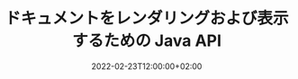---
############################# Static ############################
layout: "product"
date: 2022-02-23T12:00:00+02:00
draft: false

lang: ja
product: "Viewer"
product_tag: "viewer"
platform: "Java"
platform_tag: "java"

############################# Head ############################
head_title: "PDF Word Excel HTML 画像および電子メール用の Java ドキュメント ビューア API"
head_description: "Java ドキュメント ビューアおよびファイル レンダリング API。 Java アプリケーションに PDF ビューア、Word ビューア、Excel ビューア、画像ビューア、HTML ビューア、電子メール ビューアを追加します。"

############################# Header ############################
title: "ドキュメントをレンダリングおよび表示するための Java API"
description: "170 以上のファイル形式をサポートするマルチ形式ドキュメントをネイティブに表示、表示、操作する Java アプリケーションを開発するためのドキュメント ビューア ライブラリ。"
button:
    enable: true
    icon: "fas fa-arrow-down"
    label: "Download Free Trial"
    link: "https://downloads.groupdocs.com/viewer/java"

############################# SubMenu ############################
submenu:
    enable: true
    
    left:
        img_alt: "GroupDocs.Viewer for Java"
        image: "https://www.groupdocs.cloud/templates/groupdocs/images/product-logos/groupdocs-viewer-java.png"
        product: "GroupDocs.Viewer"
        platform: "Java"

    middle:
        button:
            # button loop
            - link: "#overview"
              text: "概要"

            # button loop
            - link: "#features"
              text: "特徴"

            # button loop
            - link: "#support"
              text: "サポート"

            # button loop
            - link: "https://products.groupdocs.app/viewer/total"
              text: "ライブデモ"

            # button loop
            - link: "https://purchase.groupdocs.com/pricing/viewer/java"
              text: "価格設定"

    right:
        link_download: "https://releases.groupdocs.com/viewer/java/"
        link_learn: "https://docs.groupdocs.com/viewer/java/"
        link_buy: "https://purchase.groupdocs.com"

############################# Overview ############################
overview:
    enable: true
    content: |
      GroupDocs.Viewer for Java は、強力なドキュメント ビューア API のセットを組み合わせて、追加のソフトウェアをインストールすることなく、Java アプリケーションで画像とドキュメント形式を表示します。ドキュメントをネイティブにラスタライズして SVG+HTML+CSS に変換し、ドキュメントの表示品質を向上させながら、忠実度の高い出力を提供します。ドキュメント レンダリング API を使用すると、PDF、HTML、XML、Microsoft Office Word、Excel ワークシート、PowerPoint プレゼンテーション、Outlook 電子メール、Visio 図、プロジェクト、メタファイル、画像、その他のさまざまなファイル形式を簡単に、プログラミングの危険性を減らしてすばやく表示できます。また、パスワードで保護されたファイルを表示したり、レンダリング後にドキュメント表現を HTML、画像、または PDF 形式で取得したりすることもできます。当社のファイル ビューア ライブラリは、ドキュメント全体を表示したり、部分的にレンダリングしてプロセスを高速化したりできるため、非常にカスタマイズ可能です。 GroupDocs.Viewer for Java API を使用すると、スプレッドシート内のページや特定のセル範囲を表示したり、PDF や CAD などの形式で個々のドキュメント レイヤーをレンダリングしたりできます。  

      GroupDocs.Viewer for Java API を使用すると、サポートされているファイル形式の注釈またはコメントの有無にかかわらずドキュメントをレンダリングできます。また、カスタム フォント ディレクトリを追加したり、ファイル タイプ、拡張子、名前、ページ数などの基本的なドキュメント情報を抽出したりすることもできます。  

      GroupDocs.Viewer for Java は、すべての Java バージョンと互換性があり、Java ランタイムを実行できる一般的なオペレーティング システム (Windows、Linux、macOS) をサポートします。
    tabs:
      enable: true
      
      ## TAB ONE ##
      tab_one:
        description: |
          Java 用 GroupDocs.Viewer の概要は次のとおりです。
      
        right:
          enable: true
          icon: "fab fa-html5"
          title: "概要"
          content: |
            * 170 以上のドキュメントタイプを表示 
            * HTML、画像、PDF バージョンを取得 
            * 回転と並べ替え 
            * ウォーターマークを適用する 
            * 高速処理のためのキャッシュ 
            * カスタムフォントの追加 
            * エンコーディング標準を適用する 
            * カスタム入力データ ハンドラー 
            * 変更を追跡してレンダリングする 
            * レスポンシブ HTML としてレンダリング 
            * PDF および CAD レイヤーのレンダリング 
            * 保護されたファイルをレンダリングする 
      
      ## TAB TWO ##
      tab_two:
        description: |
          GroupDocs.Viewer for Java は、Microsoft Office、画像、図などの一般的なドキュメント ファイル形式をすべてサポートしています。

        left:
          enable: true
          table:
            # table loop
            - title: "Microsoft Office"
              content: |
                * **Word:** DOC, DOCX, DOCM, DOT, DOTX, DOTM, RTF, TXT
                * **Excel:** XLS, XLSX, XLSM, XLSB, XLTM, XLT, XLTM, XLTX, XLAM, SXC, SpreadsheetML
                * **PowerPoint:** PPT, PPTX, PPS, PPSX, PPSM, POT, POTM, POTX, PPTM
                * **Visio:** VSD, VDX, VSS, VSSX, VSX, VST, VSTX, VTX, VSDX, VDW, VSTM, VSSM, VSDM
                * **Project:** MPP, MPT, MPX
                * **Outlook:** MSG, EML, EMLX, PST, OST
                * **OneNote:** ONE

            # table loop
            - title: "その他の形式"
              content: |
                * **ページレイアウトファイル:** PDF, TEX, XPS, OXPS
                * **OpenDocument:** ODT, OTT, ODS, ODP, OTP, OTS, ODG, OTG, FODP, FODG
                * **デリミタで区切られた値:** CSV, TSV
                * **ウェブ:** HTML, MHT, MHTML
                * **Metafile:** WMF, EMF, CGM, EMZ, WMZ
                * **PostScript:** PS, EPS
                * **アーカイブ:** ZIP, TAR, BZ2, GZ, RAR, RAR5
                * **様々:** OBJ, EPUB, MOBI, DjVu, XML, VCF, VCARD, NUMBERS, NSF

        right:
          enable: true
          table:
            # table loop
            - title: "画像、グラフィック、図表"
              content: |
                * **画像:** BMP, GIF, JPG, PNG, TIFF, WebP, DNG, DIB
                * **ウィンドウのアイコン:** ICO
                * **スケーラブルなベクター グラフィックス:** SVG, CDR, CMX, IGS, SVGZ
                * **JPEG2000:** JP2, J2C, J2K, JPC, JPF, JPX, JPM
                * **アドビフォトショップ:** PSD, PSB
                * **プリンターコマンド言語:** PCL
                * **ステレオリソグラフィー (3D プリンティング):** STL
                * **業界基礎クラス:** IFC
                * **医療画像処理:** DICOM
                * **プロッタドキュメント:** PLT, HPG
                * **Autodesk Design の Web フォーマット:** DWF, DWG
                * **AutoCAD 図面:** DWT, IFC, STL, CF2
                * **ISFF ベースの DGN (V7):** DGN

            # table loop
            - title: "プログラミング言語の形式"
              content: |
                * **C/C++/C# ファイル:** C, CC, C# , CPP, CXX, CS, H, HH, M, MM
                * **Java/JavaScript ファイル:** JAVA, JS, JSON, PROPERTIES
                * **様々:** VB, PHP, SQL, PL, PY, PV, RB, RST, SASS, SCALA, SCM, SCRIPT, AS, AS3, ASM, BAT, CMAKE, CSS, DIFF, ERB, GROOVY, HAML, LESS, LOG, M, MAKE, MD, ML, MM, SH, SML, VIM, YAML

      ## TAB THREE ##
      tab_three:
        description: |
          GroupDocs.Viewer for Java は、次のオペレーティング システム、フレームワーク、パッケージ マネージャーをサポートしています。
        
        left:
          enable: true
          table:
            # table loop
            - icon: "fab fa-windows"
              title: "オペレーティングシステム"
              content: |
                * Microsoft Windows Server 2003以降 
                * Microsoft Windows XP以降 
                * Microsoft Windows 10および11 
                * Linux (Ubuntu、OpenSUSE、CentOS など) 
                * Mac OS X 

            # table loop
            - icon: "fas fa-code"
              title: "サポートされているフレームワーク"
              content: |
                * J2SE 8.0 (1.8) 以降 (Java 17 など) 

        right:
          enable: true
          table:
            # table loop
            - icon: "fas fa-cogs"
              title: "開発環境"
              content: |
                * NetBeans
                * IntelliJ IDEA
                * Eclipse

            # table loop
            - icon: "fas fa-tools"
              title: "ビルド自動化ツール"
              content: |
                * Maven
                * Gradle

############################# Features ############################
features:
    enable: true
    title: "Java 用 GroupDocs.Viewer の機能"

    feature:
      # feature loop
      - icon: "fas fa-copy"
        content: "HTML、PDF、画像、Word、Excel、その他のドキュメント形式のビューア"

      # feature loop
      - icon: "fas fa-eye"
        content: "AutoCAD 図面 (DWG) ファイルを SVG 形式にレンダリングする"

      # feature loop
      - icon: "fas fa-bolt"
        content: "変換後のファイルの背景色を調整する"
      
      # feature loop
      - icon: "fas fa-file-powerpoint"
        content: "ドキュメントをラスタライズして SVG、HTML、CSS に変換"

      # feature loop
      - icon: "fas fa-code"
        content: "レンダリングを通じてドキュメントの HTML、画像、または PDF 表現を取得する"

      # feature loop
      - icon: "fas fa-cloud"
        content: "ドキュメントのキャッシュされたバージョンで読み込み時間を短縮"

      # feature loop
      - icon: "fas fa-remove-format"
        content: "カスタム フォント ディレクトリの構成"

      # feature loop
      - icon: "fas fa-comment-slash"
        content: "Word、Excel、電子メール文書にエンコーディング標準を適用"

      # feature loop
      - icon: "fas fa-location-arrow"
        content: "FTP またはクラウド ストレージでドキュメントをリモート レンダリングする"

      # feature loop
      - icon: "fas fa-border-all"
        content: "レンダリング中に注釈とコメントを削除または保持する"

      # feature loop
      - icon: "fas fa-wrench"
        content: "ドキュメント ページを個別の HTML ページとしてレンダリングする"

      # feature loop
      - icon: "fas fa-columns"
        content: "非表示のスライドとページをレンダリングし、レンダリングされたドキュメントにページの並べ替えを適用する"

      # feature loop
      - icon: "fas fa-file-word"
        content: "ページ範囲、特定のページ、またはすべてのページを HTML にレンダリングします"

      # feature loop
      - icon: "fas fa-envelope"
        content: "ドキュメントのコメントを表示または非表示にする"

      # feature loop
      - icon: "fas fa-print"
        content: "レンダリングを通じて一部のドキュメント形式のレスポンシブ HTML を作成する"

      # feature loop
      - icon: "fas fa-file-archive"
        content: "フォントを除外して、レンダリングされた HTML のファイル サイズを削減する"

      # feature loop
      - icon: "fas fa-lock"
        content: "コメントや余分な空白などを削除して、出力HTMLとCSSを縮小します"

      # feature loop
      - icon: "fas fa-file-code"
        content: "ソースドキュメントの座標を使用して、含まれているテキストを読み取る"
      
      # feature loop
      - icon: "fas fa-fill-drip"
        content: "レンダリングされた出力の Excel シートのセル境界線の表示/非表示"

      # feature loop
      - icon: "fas fa-file-excel"
        content: "Excel シートの各ページの特定の行数をレンダリングする"

      # feature loop
      - icon: "fas fa-heading"
        content: "モデルと空ではないすべてのレイアウト、または CAD ファイルの特定のレイアウトをレンダリングします。"

      # feature loop
      - icon: "fas fa-project-diagram"
        content: "Outlook データ ファイル (OST/PST) 内のアイテムを PDF としてレンダリングする"

      # feature loop
      - icon: "fas fa-cube"
        content: "タイル レンダリング、または CAD ドキュメントの画像、HTML、PDF としての座標によるレンダリング"

      # feature loop
      - icon: "fab fa-uncharted"
        content: "PDF にレンダリングするときに印刷制限を設定する"

    more_feature:
      # more_feature_loop
      - title: "ドキュメントを表示するための効率的で信頼性の高い API"
        content: |
          GroupDocs.Viewer for Java API を使用すると、150 を超える異なるファイル形式のドキュメントを表示、レンダリング、表示できます。これは、文書の内容と構造をそのまま維持しながら、確実かつ効率的に実行されます。次の例は、GroupDocs.Viewer for Java API が Java を使用して DOCX ファイルを画像ファイルとしてレンダリングする際の容易さのレベルを示しています。

          ```java
          // Initialize Viewer
          Viewer viewer = new Viewer("invoice.docx");
          // Create view options
          PdfViewOptions viewOptions = new PdfViewOptions();
          // Convert file to PDF and check the output in the current directory
          viewer.view(viewOptions);
          ```
      # more_feature_loop
      - title: "ドキュメントのレンダリング中に変換を実行する"
        content: "GroupDocs.Viewer for Java API は、よりカスタマイズされたビューと表示のために、レンダリングされたドキュメントに適用されるさまざまな変換オプションを提供します。角度を指定することでページを回転できます。レンダリングされるページの順序を変更できます。レンダリングされたページまたは画像に特定のテキストを透かしとして適用します。 GroupDocs.Viewer for Java API を使用して、レンダリングされるドキュメントにカスタム フォントを追加することもできます。"

      # more_feature_loop
      - title: "電子メールの添付ファイルの操作"
        content: "GroupDocs.Viewer for Java API を使用すると、電子メールの特定またはすべての添付ファイルを取得できます。必要な電子メールの添付ファイルを取得したら、これらの添付ファイルを画像または HTML にレンダリングできます。"

############################# Support ############################
support:
    enable: true

############################# Solutions ##########################
solutions:
    enable: true
    title: "GroupDocs.Viewer は、他の一般的な開発環境向けのドキュメント表示 API を提供します"

    solution:
        # solution loop
        - img_alt: "GroupDocs.Viewer for .NET"
          image: "https://www.groupdocs.cloud/templates/groupdocs/images/product-logos/groupdocs-viewer-net.png"
          product: "GroupDocs.Viewer"
          platform: ".NET"
          link: "/viewer/net/"

############################# Back to top ##########################
back_to_top:
  enable: true
---
